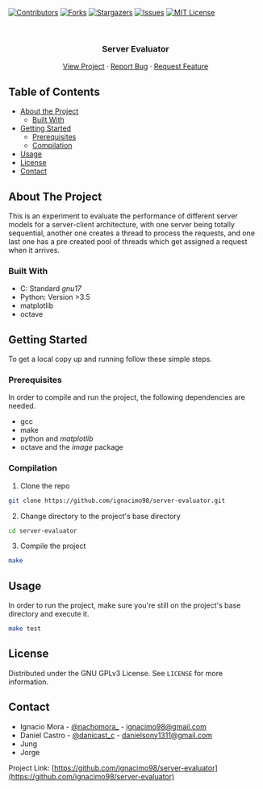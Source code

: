 <!-- PROJECT SHIELDS -->

[![Contributors][contributors-shield]][contributors-url]
[![Forks][forks-shield]][forks-url]
[![Stargazers][stars-shield]][stars-url]
[![Issues][issues-shield]][issues-url]
[![MIT License][license-shield]][license-url] 
<!-- [![LinkedIn][linkedin-shield]][linkedin-url] -->



<!-- PROJECT LOGO -->
<br />
<p align="center">


  <h3 align="center">Server Evaluator</h3>

  <p align="center">
    <a href="https://github.com/ignacimo98/server-evaluator">View Project</a>
    ·
    <a href="https://github.com/ignacimo98/server-evaluator/issues">Report Bug</a>
    ·
    <a href="https://github.com/ignacimo98/server-evaluator/issues">Request Feature</a>
  </p>
</p>



<!-- TABLE OF CONTENTS -->
## Table of Contents

* [About the Project](#about-the-project)
  * [Built With](#built-with)
* [Getting Started](#getting-started)
  * [Prerequisites](#prerequisites)
  * [Compilation](#compilation)
* [Usage](#usage)
* [License](#license)
* [Contact](#contact)




<!-- ABOUT THE PROJECT -->
## About The Project




This is an experiment to evaluate the performance of different server models for a server-client architecture, with one server being totally sequential, another one creates a thread to process the requests, and one last one has a pre created pool of threads which get assigned a request when it arrives. 


### Built With

* C: Standard _gnu17_
* Python: Version >3.5
* matplotlib
* octave




<!-- GETTING STARTED -->
## Getting Started

To get a local copy up and running follow these simple steps.

### Prerequisites

In order to compile and run the project, the following dependencies are needed.
* gcc
* make
* python and _matplotlib_
* octave and the _image_ package

### Compilation

1. Clone the repo
```sh
git clone https://github.com/ignacimo98/server-evaluator.git
```
2. Change directory to the project's base directory
```sh
cd server-evaluator
```
3. Compile the project
```sh
make
```



<!-- USAGE EXAMPLES -->
## Usage

In order to run the project, make sure you're still on the project's base directory and execute it.
```sh
make test
```




<!-- LICENSE -->
## License

Distributed under the GNU GPLv3 License. See `LICENSE` for more information.



<!-- CONTACT -->
## Contact

* Ignacio Mora - [@nachomora_](https://twitter.com/nachomora_) - ignacimo98@gmail.com
* Daniel Castro - [@danicast_c](https://twitter.com/danicast_c) - danielsony1311@gmail.com
* Jung
* Jorge

Project Link: [https://github.com/ignacimo98/server-evaluator](https://github.com/ignacimo98/server-evaluator)





<!-- MARKDOWN LINKS & IMAGES -->
<!-- https://www.markdownguide.org/basic-syntax/#reference-style-links -->
[contributors-shield]: https://img.shields.io/github/contributors/ignacimo98/server-evaluator.svg?style=flat-square
[contributors-url]: https://github.com/ignacimo98/server-evaluator/graphs/contributors
[forks-shield]: https://img.shields.io/github/forks/ignacimo98/server-evaluator.svg?style=flat-square
[forks-url]: https://github.com/ignacimo98/server-evaluator/network/members
[stars-shield]: https://img.shields.io/github/stars/ignacimo98/server-evaluator.svg?style=flat-square
[stars-url]: https://github.com/ignacimo98/server-evaluator/stargazers
[issues-shield]: https://img.shields.io/github/issues/ignacimo98/server-evaluator.svg?style=flat-square
[issues-url]: https://github.com/ignacimo98/server-evaluator/issues
[license-shield]: https://img.shields.io/github/license/ignacimo98/server-evaluator.svg?style=flat-square
[license-url]: https://github.com/ignacimo98/server-evaluator/blob/master/LICENSE
[linkedin-shield]: https://img.shields.io/badge/-LinkedIn-black.svg?style=flat-square&logo=linkedin&colorB=555
[linkedin-url]: https://linkedin.com/in/github_username
[product-screenshot]: images/screenshot.png